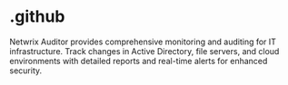 # .github
Netwrix Auditor provides comprehensive monitoring and auditing for IT infrastructure. Track changes in Active Directory, file servers, and cloud environments with detailed reports and real-time alerts for enhanced security.
